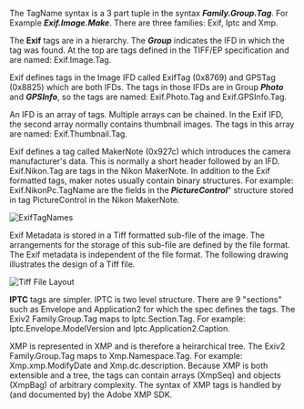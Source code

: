 The TagName syntax is a 3 part tuple in the syntax _**Family.Group.Tag**_.  For Example _**Exif.Image.Make**_.  There are three families: Exif, Iptc and Xmp.

The **Exif** tags are in a hierarchy.  The _**Group**_ indicates the IFD in which the tag was found.  At the top are tags defined in the TIFF/EP specification and are named: Exif.Image.Tag.

Exif defines tags in the Image IFD called ExifTag (0x8769) and GPSTag (0x8825) which are both IFDs.  The tags in those IFDs are in Group _**Photo**_ and _**GPSInfo**_, so the tags are named: Exif.Photo.Tag and Exif.GPSInfo.Tag.

An IFD is an array of tags.  Multiple arrays can be chained.  In the Exif IFD, the second array normally contains thumbnail images.  The tags in this array are named: Exif.Thumbnail.Tag.

Exif defines a tag called MakerNote (0x927c) which introduces the camera manufacturer's data.  This is normally a short header followed by an IFD.  Exif.Nikon.Tag are tags in the Nikon MakerNote.  In addition to the Exif formatted tags, maker notes usually contain binary structures.  For example: Exif.NikonPc.TagName are the fields in the _**PictureControl**_" structure stored in tag PictureControl in the Nikon MakerNote.  

![ExifTagNames](https://user-images.githubusercontent.com/529982/131121319-5d4dfcb6-2cd2-49ce-8216-73a311cb61e1.png)

Exif Metadata is stored in a Tiff formatted sub-file of the image.  The arrangements for the storage of this sub-file are defined by the file format.  The Exif metadata is independent of the file format.  The following drawing illustrates the design of a Tiff file.

![Tiff File Layout](https://user-images.githubusercontent.com/529982/131124453-afc30d02-c845-42a3-9a84-299b569b712c.png)

**IPTC** tags are simpler.  IPTC is two level structure.  There are 9 "sections" such as Envelope and Application2 for which the spec defines the tags.  The Exiv2 Family.Group.Tag maps to Iptc.Section.Tag.  For example:  Iptc.Envelope.ModelVersion and Iptc.Application2.Caption.

XMP is represented in XMP and is therefore a heirarchical tree.
The Exiv2 Family.Group.Tag maps to Xmp.Namespace.Tag.  For example: Xmp.xmp.ModifyDate and Xmp.dc.description.
Because XMP is both extensible and a tree, the tags can contain arrays (XmpSeq) and objects (XmpBag) of arbitrary complexity.  The syntax of XMP tags is handled by (and documented by) the Adobe XMP SDK.

